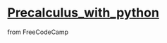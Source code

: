 # [Precalculus_with_python]([url](https://www.youtube.com/watch?v=Y8oZtFYweTY))

from FreeCodeCamp 

